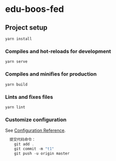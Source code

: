 # edu-boos-fed

## Project setup
```
yarn install
```

### Compiles and hot-reloads for development
```
yarn serve
```

### Compiles and minifies for production
```
yarn build
```

### Lints and fixes files
```
yarn lint
```

### Customize configuration
See [Configuration Reference](https://cli.vuejs.org/config/).

```js
  提交代码命令：
    git add .
    git commit -m "t1"
    git push -u origin master
```